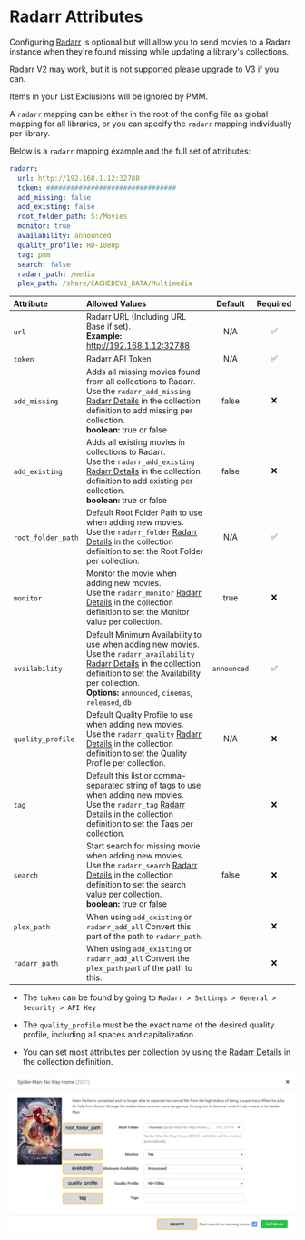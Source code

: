 # Radarr Attributes

Configuring [Radarr](https://radarr.video/) is optional but will allow you to send movies to a Radarr instance when they're found missing while updating a library's collections. 

Radarr V2 may work, but it is not supported please upgrade to V3 if you can.

Items in your List Exclusions will be ignored by PMM.

A `radarr` mapping can be either in the root of the config file as global mapping for all libraries, or you can specify the `radarr` mapping individually per library.

Below is a `radarr` mapping example and the full set of attributes:
```yaml
radarr:
  url: http://192.168.1.12:32788
  token: ################################
  add_missing: false
  add_existing: false
  root_folder_path: S:/Movies
  monitor: true
  availability: announced
  quality_profile: HD-1080p
  tag: pmm
  search: false
  radarr_path: /media
  plex_path: /share/CACHEDEV1_DATA/Multimedia
```

| Attribute          | Allowed Values                                                                                                                                                                                                                                                                         |   Default   | Required |
|:-------------------|:---------------------------------------------------------------------------------------------------------------------------------------------------------------------------------------------------------------------------------------------------------------------------------------|:-----------:|:--------:|
| `url`              | Radarr URL (Including URL Base if set).<br>**Example:** http://192.168.1.12:32788                                                                                                                                                                                                      |     N/A     | &#9989;  |
| `token`            | Radarr API Token.                                                                                                                                                                                                                                                                      |     N/A     | &#9989;  |
| `add_missing`      | Adds all missing movies found from all collections to Radarr.<br>Use the `radarr_add_missing` [Radarr Details](../metadata/details/arr.md#radarr-details) in the collection definition to add missing per collection.<br>**boolean:** true or false                                    |    false    | &#10060; |
| `add_existing`     | Adds all existing movies in collections to Radarr.<br>Use the `radarr_add_existing` [Radarr Details](../metadata/details/arr.md#radarr-details) in the collection definition to add existing per collection.<br>**boolean:** true or false                                             |    false    | &#10060; |
| `root_folder_path` | Default Root Folder Path to use when adding new movies.<br>Use the `radarr_folder` [Radarr Details](../metadata/details/arr.md#radarr-details) in the collection definition to set the Root Folder per collection.                                                                     |     N/A     | &#9989;  |
| `monitor`          | Monitor the movie when adding new movies.<br>Use the `radarr_monitor` [Radarr Details](../metadata/details/arr.md#radarr-details) in the collection definition to set the Monitor value per collection.                                                                                |    true     | &#10060; |
| `availability`     | Default Minimum Availability to use when adding new movies.<br>Use the `radarr_availability` [Radarr Details](../metadata/details/arr.md#radarr-details) in the collection definition to set the Availability per collection.<br>**Options:** `announced`, `cinemas`, `released`, `db` | `announced` | &#9989;  |
| `quality_profile`  | Default Quality Profile to use when adding new movies.<br>Use the `radarr_quality` [Radarr Details](../metadata/details/arr.md#radarr-details) in the collection definition to set the Quality Profile per collection.                                                                 |     N/A     | &#10060; |
| `tag`              | Default this list or comma-separated string of tags to use when adding new movies.<br>Use the `radarr_tag` [Radarr Details](../metadata/details/arr.md#radarr-details) in the collection definition to set the Tags per collection.                                                    |     ` `     | &#10060; |
| `search`           | Start search for missing movie when adding new movies.<br>Use the `radarr_search` [Radarr Details](../metadata/details/arr.md#radarr-details) in the collection definition to set the search value per collection.<br>**boolean:** true or false                                       |    false    | &#10060; |
| `plex_path`        | When using `add_existing` or `radarr_add_all` Convert this part of the path to `radarr_path`.                                                                                                                                                                                          |     ` `     | &#10060; |
| `radarr_path`      | When using `add_existing` or `radarr_add_all` Convert the `plex_path` part of the path to this.                                                                                                                                                                                        |     ` `     | &#10060; |

* The `token` can be found by going to `Radarr > Settings > General > Security > API Key`

* The `quality_profile` must be the exact name of the desired quality profile, including all spaces and capitalization.

* You can set most attributes per collection by using the [Radarr Details](../metadata/details/arr.md#radarr-details) in the collection definition.

![Radarr Details](radarr.png)
